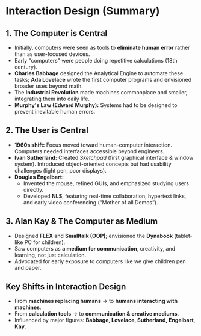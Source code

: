 # Interaction Design (Summary)

## 1. The Computer is Central

- Initially, computers were seen as tools to **eliminate human error** rather than as user-focused devices.
- Early "computers" were people doing repetitive calculations (18th century).
- **Charles Babbage** designed the Analytical Engine to automate these tasks; **Ada Lovelace** wrote the first computer programs and envisioned broader uses beyond math.
- The **Industrial Revolution** made machines commonplace and smaller, integrating them into daily life.
- **Murphy's Law (Edward Murphy):** Systems had to be designed to prevent inevitable human errors.

## 2. The User is Central

- **1960s shift:** Focus moved toward human-computer interaction. Computers needed interfaces accessible beyond engineers.
- **Ivan Sutherland:** Created _Sketchpad_ (first graphical interface & window system). Introduced object-oriented concepts but had usability challenges (light pen, poor displays).
- **Douglas Engelbart:**
  - Invented the mouse, refined GUIs, and emphasized studying users directly.
  - Developed **NLS**, featuring real-time collaboration, hypertext links, and early video conferencing (“Mother of all Demos”).

## 3. Alan Kay & The Computer as Medium

- Designed **FLEX** and **Smalltalk (OOP)**; envisioned the **Dynabook** (tablet-like PC for children).
- Saw computers as **a medium for communication**, creativity, and learning, not just calculation.
- Advocated for early exposure to computers like we give children pen and paper.

## Key Shifts in Interaction Design

- From **machines replacing humans** → to **humans interacting with machines**.
- From **calculation tools** → to **communication & creative mediums**.
- Influenced by major figures: **Babbage, Lovelace, Sutherland, Engelbart, Kay**.
